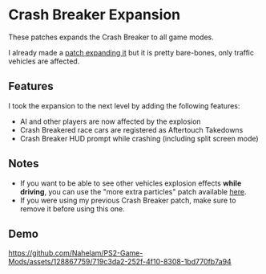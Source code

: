 # Crash Breaker Expansion

These patches expands the Crash Breaker to all game modes.

I already made a [patch expanding it](https://github.com/Nahelam/PS2-Game-Mods/blob/main/Burnout%203%20Takedown/Various/SLUS-21050/BEBF8793_crashbreaker_in_all_modes.pnach) but it is pretty bare-bones, only traffic vehicles are affected.

## Features

I took the expansion to the next level by adding the following features: 
- AI and other players are now affected by the explosion
- Crash Breakered race cars are registered as Aftertouch Takedowns
- Crash Breaker HUD prompt while crashing (including split screen mode)

## Notes

- If you want to be able to see other vehicles explosion effects **while driving**, you can use the "more extra particles" patch available [here](<https://github.com/Nahelam/PS2-Game-Mods/tree/main/Burnout%203%20Takedown/Various>).
- If you were using my previous Crash Breaker patch, make sure to remove it before using this one.

## Demo

https://github.com/Nahelam/PS2-Game-Mods/assets/128867759/719c3da2-252f-4f10-8308-1bd770fb7a94
